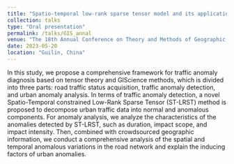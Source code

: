 ```yaml
---
title: "Spatio-temporal low-rank sparse tensor model and its application in urban anomaly analysis"
collection: talks
type: "Oral presentation"
permalink: /talks/GIS_annal
venue: "The 18th Annual Conference on Theory and Methods of Geographic Information Science"
date: 2023-05-20
location: "Guilin, China"
---
```


In this study, we propose a comprehensive framework for traffic anomaly diagnosis based on tensor theory and GIScience methods, which is divided into three parts: road traffic status acquisition, traffic anomaly detection, and urban anomaly analysis. In terms of traffic anomaly detection, a novel Spatio-Temporal constrained Low-Rank Sparse Tensor (ST-LRST) method is proposed to decompose urban traffic data into normal and anomalous components. For anomaly analysis, we analyze the characteristics of the anomalies detected by ST-LRST, such as duration, impact scope, and impact intensity. Then, combined with crowdsourced geographic information, we conduct a comprehensive analysis of the spatial and temporal anomalous variations in the road network and explain the inducing factors of urban anomalies.
